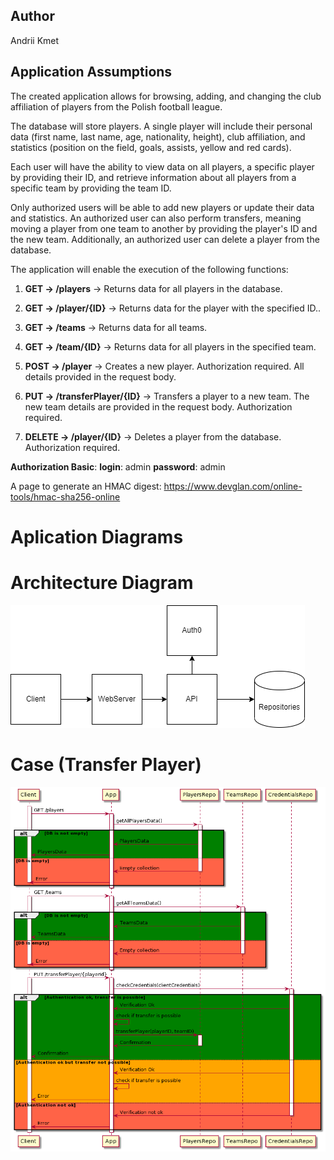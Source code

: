 ## Author
Andrii Kmet

## Application Assumptions
The created application allows for browsing, adding, and changing the club affiliation of players from the Polish football league.

The database will store players. A single player will include their personal data (first name, last name, age, nationality, height), club affiliation, and statistics (position on the field, goals, assists, yellow and red cards).

Each user will have the ability to view data on all players, a specific player by providing their ID, and retrieve information about all players from a specific team by providing the team ID.

Only authorized users will be able to add new players or update their data and statistics.
An authorized user can also perform transfers, meaning moving a player from one team to another by providing the player's ID and the new team.
Additionally, an authorized user can delete a player from the database.

The application will enable the execution of the following functions:

1. **GET -> /players**		-> Returns data for all players in the database.

2. **GET -> /player/{ID}**  	-> Returns data for the player with the specified ID..

3. **GET -> /teams**            -> Returns data for all teams.

4. **GET -> /team/{ID}**    	-> Returns data for all players in the specified team.

5. **POST -> /player** 	-> Creates a new player. Authorization required. All details provided in the request body.

6. **PUT -> /transferPlayer/{ID}** -> Transfers a player to a new team. The new team details are provided in the request body. Authorization required.

7. **DELETE -> /player/{ID}**	-> Deletes a player from the database. Authorization required.

**Authorization Basic**:
**login**: admin
**password**: admin

A page to generate an HMAC digest: 
https://www.devglan.com/online-tools/hmac-sha256-online

# Aplication Diagrams
# Architecture Diagram
![Diagrams](./Diagrams/Architecture.png)

# Case (Transfer Player)
![Diagrams](./Diagrams/Case1_transferPlayer.png)




